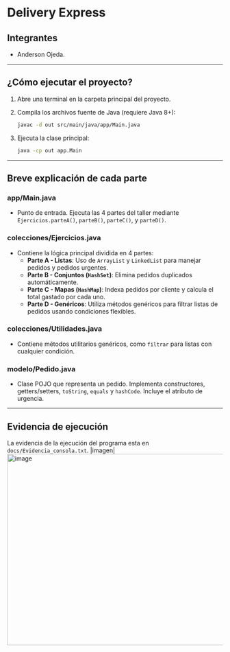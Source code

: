 # Delivery Express

## Integrantes
- Anderson Ojeda.

---

## ¿Cómo ejecutar el proyecto?

1. Abre una terminal en la carpeta principal del proyecto.
2. Compila los archivos fuente de Java (requiere Java 8+):

   ```sh
   javac -d out src/main/java/app/Main.java
   ```

3. Ejecuta la clase principal:

   ```sh
   java -cp out app.Main
   ```

---

## Breve explicación de cada parte

### app/Main.java
- Punto de entrada. Ejecuta las 4 partes del taller mediante `Ejercicios.parteA()`, `parteB()`, `parteC()`, y `parteD()`.

### colecciones/Ejercicios.java
- Contiene la lógica principal dividida en 4 partes:
  - **Parte A - Listas**: Uso de `ArrayList` y `LinkedList` para manejar pedidos y pedidos urgentes.
  - **Parte B - Conjuntos (`HashSet`)**: Elimina pedidos duplicados automáticamente.
  - **Parte C - Mapas (`HashMap`)**: Indexa pedidos por cliente y calcula el total gastado por cada uno.
  - **Parte D - Genéricos**: Utiliza métodos genéricos para filtrar listas de pedidos usando condiciones flexibles.

### colecciones/Utilidades.java
- Contiene métodos utilitarios genéricos, como `filtrar` para listas con cualquier condición.

### modelo/Pedido.java
- Clase POJO que representa un pedido. Implementa constructores, getters/setters, `toString`, `equals` y `hashCode`. Incluye el atributo de urgencia.

---

## Evidencia de ejecución

La evidencia de la ejecución del programa esta en `docs/Evidencia_consola.txt`. 
|imagen|
<img width="1422" height="446" alt="image" src="https://github.com/user-attachments/assets/793676c1-0bfa-4644-8bad-bee798005160" />

